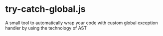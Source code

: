 # try-catch-global.js
A small tool to automatically wrap your code with custom global exception handler by using the technology of AST
